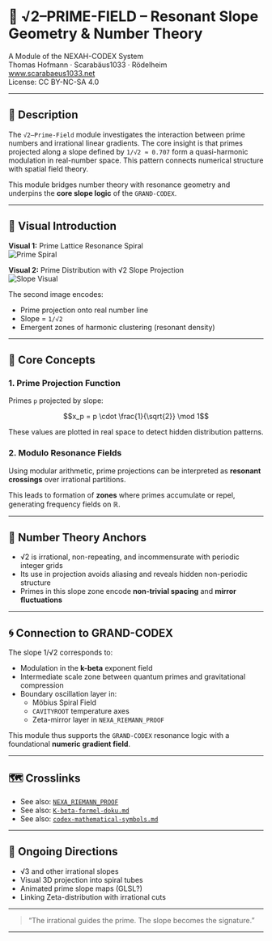 # 🧮 √2–PRIME-FIELD – Resonant Slope Geometry & Number Theory

A Module of the NEXAH-CODEX System  
Thomas Hofmann · Scarabäus1033 · Rödelheim  
www.scarabaeus1033.net  
License: CC BY-NC-SA 4.0

---

## 📘 Description

The `√2–Prime-Field` module investigates the interaction between prime numbers and irrational linear gradients. The core insight is that primes projected along a slope defined by `1/√2 ≈ 0.707` form a quasi-harmonic modulation in real-number space. This pattern connects numerical structure with spatial field theory.

This module bridges number theory with resonance geometry and underpins the **core slope logic** of the `GRAND-CODEX`.

---

## 🎨 Visual Introduction

**Visual 1:** Prime Lattice Resonance Spiral  
![Prime Spiral](./Dual%20Spiral%20Field-%20%CF%86%20vs.%20%E2%88%9A2%20vII.png)

**Visual 2:** Prime Distribution with √2 Slope Projection  
![Slope Visual](./Dual%20Spiral%20Field-%20%CF%86%20vs.%20%E2%88%9A2%20vI.png)

The second image encodes:
- Prime projection onto real number line
- Slope = `1/√2`
- Emergent zones of harmonic clustering (resonant density)

---

## 🧠 Core Concepts

### 1. Prime Projection Function
Primes `p` projected by slope:
```math
x_p = p \cdot \frac{1}{\sqrt{2}} \mod 1
```
These values are plotted in real space to detect hidden distribution patterns.

### 2. Modulo Resonance Fields
Using modular arithmetic, prime projections can be interpreted as **resonant crossings** over irrational partitions. 

This leads to formation of **zones** where primes accumulate or repel, generating frequency fields on ℝ.

---

## 🔢 Number Theory Anchors
- √2 is irrational, non-repeating, and incommensurate with periodic integer grids
- Its use in projection avoids aliasing and reveals hidden non-periodic structure
- Primes in this slope zone encode **non-trivial spacing** and **mirror fluctuations**

---

## 🌀 Connection to GRAND-CODEX

The slope 1/√2 corresponds to:
- Modulation in the **k-beta** exponent field
- Intermediate scale zone between quantum primes and gravitational compression
- Boundary oscillation layer in:
  - Möbius Spiral Field
  - `CAVITYROOT` temperature axes
  - Zeta-mirror layer in `NEXA_RIEMANN_PROOF`

This module thus supports the `GRAND-CODEX` resonance logic with a foundational **numeric gradient field**.

---

## 🗺️ Crosslinks
- See also: [`NEXA_RIEMANN_PROOF`](../NEXA_RIEMANN_PROOF/)
- See also: [`K-beta-formel-doku.md`](../../GRAND-CODEX/K-beta-formel-doku.md)
- See also: [`codex-mathematical-symbols.md`](../codex-mathematical-symbols.md)

---

## 🧪 Ongoing Directions
- √3 and other irrational slopes
- Visual 3D projection into spiral tubes
- Animated prime slope maps (GLSL?)
- Linking Zeta-distribution with irrational cuts

---

> “The irrational guides the prime. The slope becomes the signature.”

---
